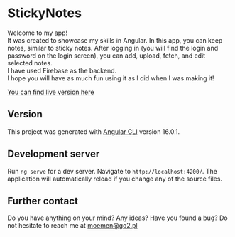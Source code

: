 # StickyNotes

Welcome to my app!  
It was created to showcase my skills in Angular. In this app, you can keep notes, similar to sticky notes. After logging in (you will find the login and password on the login screen), you can add, upload, fetch, and edit selected notes.  
I have used Firebase as the backend.  
I hope you will have as much fun using it as I did when I was making it!  
  
[You can find live version here](https://sticky-notes-lac.vercel.app/)

## Version

This project was generated with [Angular CLI](https://github.com/angular/angular-cli) version 16.0.1.

## Development server

Run `ng serve` for a dev server. Navigate to `http://localhost:4200/`. The application will automatically reload if you change any of the source files.

## Further contact

Do you have anything on your mind? Any ideas? Have you found a bug? Do not hesitate to reach me at moemen@go2.pl
